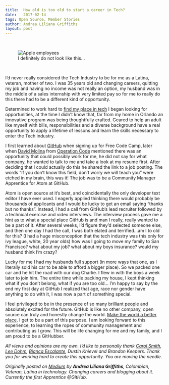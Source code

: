 ```yaml
---
title:  How old is too old to start a career in Tech?
date:   2017-02-14
tags: Open Source, Member Stories
author: Andrea Liliana Griffiths
layout: post
---
```

<br>
<figure class="image-container">
    <img src="https://cdn-images-1.medium.com/max/800/1*Iq4NtncJPNTpoxT1DB7jvQ.png" alt="Apple employees"/>
    <figcaption>I definitely do not look like this…</figcaption>
</figure>
<br>

I’d never really considered the Tech Industry to be for me as a Latina, veteran, mother of two. I was 35 years old and changing careers, quitting my job and having no income was not really an option, my husband was in the middle of a sales internship with very limited pay so for me to really do this there had to be a different kind of opportunity.

Determined to work hard to [find my place in tech](https://medium.com/@andreagriffiths11/online-friends-are-real-friends-516d599dfdd1) I began looking for opportunities, at the time I didn’t know that, far from my home in Orlando an innovative program was being thoughtfully crafted. Geared to help an adult like myself with bills, responsibilities and a diverse background have a real opportunity to apply a lifetime of lessons and learn the skills necessary to enter the Tech industry.

I first learned about [GitHub](https://medium.com/@github) when signing up for Free Code Camp, later when [David Molina](https://medium.com/@davidcmolina) from [Operation Code](https://medium.com/@operation_code) mentioned there was an opportunity that could possibly work for me, he did not say for what company, he wanted to talk to me and take a look at my resume first. After deciding that I could actually do this he shared the link to a job posting. The words “If you don’t know this field, don’t worry we will teach you” were etched in my brain, this was it! The job was to be a Community Manager Apprentice for Atom at GitHub.

Atom is open source at it’s best, and coincidentally the only developer text editor I have ever used. I eagerly applied thinking there would probably be thousands of applicants and I would be lucky to get an email saying “thanks but no thanks”. Instead, I had a call from GitHub’s lead recruiter followed by a technical exercise and video interviews. The interview process gave me a hint as to what a special place GitHub is and man I really, really wanted to be a part of it. After several weeks, I’d figure they’d selected someone else, and then one day I had the call, I was both elated and terrified…am I to old for this? (I had a huge misconception that the tech industry was this only for ivy league, white, 20 year olds) how was I going to move my family to San Francisco? what about my job? what about my boys insurance? would my husband think I’m crazy?

Lucky for me I had my husbands full support (in more ways that one, as I literally sold his car to be able to afford a bigger place). So we packed one car and he hit the road with our dog Charlie. I flew in with the boys a week later to join him. The entire time while packing my house, I kept thinking what if you don’t belong, what if you are too old… I’m happy to say by the end my first day at GitHub I realized that age, race nor gender have anything to do with it, I was now a part of something special.

I feel privileged to be in the presence of so many brilliant people and absolutely excited for the future. GitHub is like no other company, open source can truly and honestly change the world. [Make the world a better place](https://github.com/showcases/social-impact). I get to be a part of this purpose. I am looking forward to this experience, to learning the ropes of community management and contributing as I grow. This will be life changing for me and my family, and I am proud to be a GitHubber.

_All views and opinions are my own. I’d like to personally thank [Carol Smith](https://medium.com/@fossygirl), [Lee
Dohm](https://medium.com/@lee_dohm), [Bianca Escalante](https://medium.com/@BiancaCreating), Dustin Knievel and Brandon Keepers. Thank you for working hard to create this opportunity. You are moving the needle._

_Originally posted on [Medium](https://medium.com/operation-code/how-old-is-too-old-to-start-a-career-in-tech-bfe4373c0fa4#.rphed8wz9) by **Andrea Liliana Griffiths**, Colombian, Veteran, Latina in technology. Changing careers and blogging about it. Currently the first Apprentice @GitHub._